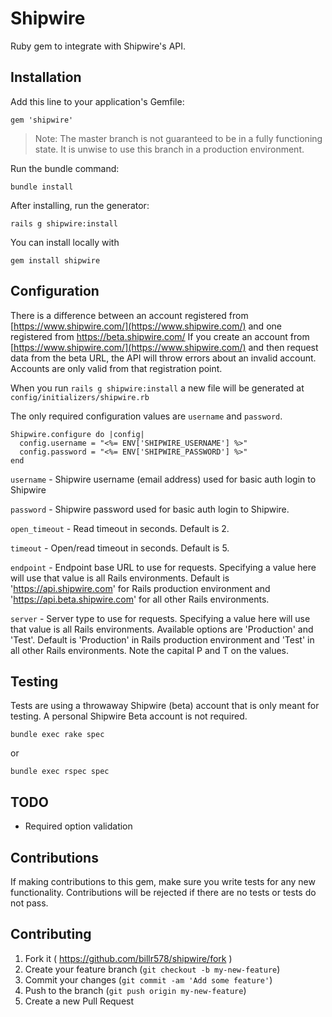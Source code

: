 # Shipwire

Ruby gem to integrate with Shipwire's API.


## Installation

Add this line to your application's Gemfile:

```
gem 'shipwire'
```

> Note: The master branch is not guaranteed to be in a fully functioning state. It is unwise to use this branch in a production environment.


Run the bundle command:

```
bundle install
```

After installing, run the generator:

```
rails g shipwire:install
```

You can install locally with

```
gem install shipwire
```


## Configuration

There is a difference between an account registered from [https://www.shipwire.com/](https://www.shipwire.com/) and one registered from https://beta.shipwire.com/ If you create an account from [https://www.shipwire.com/](https://www.shipwire.com/) and then request data from the beta URL, the API will throw errors about an invalid account. Accounts are only valid from that registration point.

When you run `rails g shipwire:install` a new file will be generated at `config/initializers/shipwire.rb`

The only required configuration values are `username` and `password`. 

```
Shipwire.configure do |config|
  config.username = "<%= ENV['SHIPWIRE_USERNAME'] %>"
  config.password = "<%= ENV['SHIPWIRE_PASSWORD'] %>"
end
```

`username` - Shipwire username (email address) used for basic auth login to Shipwire

`password` - Shipwire password used for basic auth login to Shipwire.

`open_timeout` - Read timeout in seconds. Default is 2.

`timeout` - Open/read timeout in seconds. Default is 5.

`endpoint` -  Endpoint base URL to use for requests. Specifying a value here will use that value is all Rails environments. Default is 'https://api.shipwire.com' for Rails production environment and 'https://api.beta.shipwire.com' for all other Rails environments.

`server` - Server type to use for requests. Specifying a value here will use that value is all Rails environments. Available options are 'Production' and 'Test'. Default is 'Production' in Rails production environment and 'Test' in all other Rails environments. Note the capital P and T on the values.


## Testing

Tests are using a throwaway Shipwire (beta) account that is only meant for testing. A personal Shipwire Beta account is not required.

```
bundle exec rake spec
```

or

```
bundle exec rspec spec
```


## TODO

- Required option validation


## Contributions

If making contributions to this gem, make sure you write tests for any new functionality. Contributions will be rejected if there are no tests or tests do not pass.


## Contributing

1. Fork it ( https://github.com/billr578/shipwire/fork )
2. Create your feature branch (`git checkout -b my-new-feature`)
3. Commit your changes (`git commit -am 'Add some feature'`)
4. Push to the branch (`git push origin my-new-feature`)
5. Create a new Pull Request